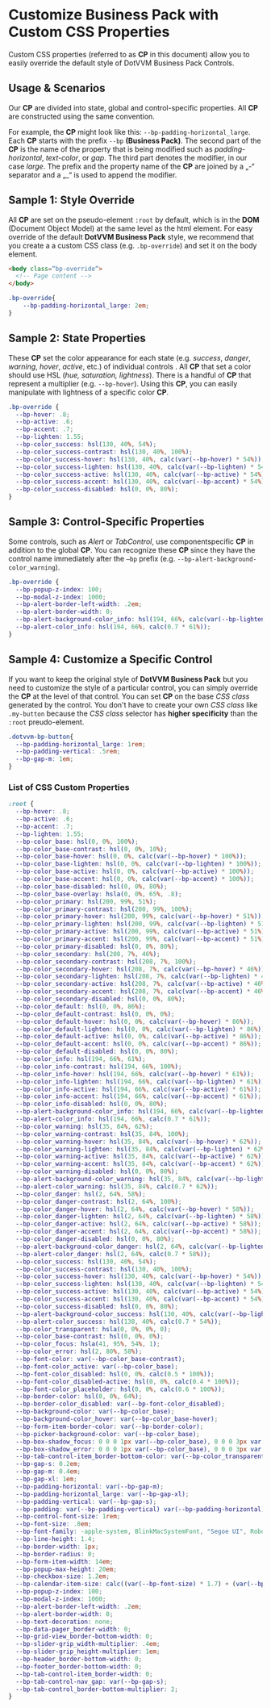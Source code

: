 # Customize Business Pack with Custom CSS Properties

Custom CSS properties (referred to as **CP** in this document) allow you to easily override the default style of DotVVM Business Pack Controls.

## Usage & Scenarios

Our **CP** are divided  into state, global and control-specific properties. All **CP** are constructed using the same convention. 

For example, the **CP** might look like this: `--bp-padding-horizontal_large`. Each **CP** starts with the prefix `--bp` **(Business Pack)**. The second part of the **CP** is the name of the property that is being modified such as _padding-horizontal_, _text-color_, or _gap_. The third part denotes the modifier, in our case _large_. The prefix and the property name  of the **CP** are joined by a „-“ separator and  a „_“  is used to append the modifier.

## Sample 1: Style Override

All **CP** are set on the pseudo-element `:root` by default, which is in the **DOM** (Document Object Model) at the same level as the html element. For easy override of the default **DotVVM Business Pack** style, we recommend that you create a a custom CSS class (e.g. `.bp-override`) and set  it on the body element.

```HTML
<body class=“bp-override“>
  <!-- Page content -->
</body>
```

```CSS
.bp-override{
	--bp-padding-horizontal_large: 2em;
}
```

## Sample 2: State Properties

These **CP** set the color appearance for each state (e.g. _success_, _danger_, _warning_, _hover_, _active_, etc.) of individual controls . All **CP** that set a color should use  HSL (_hue, saturation, lightness_). There is a handful of **CP** that represent a multiplier (e.g. `--bp-hover`). Using this **CP**, you can easily manipulate with lightness of a specific color **CP**.

```CSS
.bp-override {
  --bp-hover: .8;
  --bp-active: .6;
  --bp-accent: .7;
  --bp-lighten: 1.55;
  --bp-color_success: hsl(130, 40%, 54%);
  --bp-color_success-contrast: hsl(130, 40%, 100%);
  --bp-color_success-hover: hsl(130, 40%, calc(var(--bp-hover) * 54%));
  --bp-color_success-lighten: hsl(130, 40%, calc(var(--bp-lighten) * 54%));
  --bp-color_success-active: hsl(130, 40%, calc(var(--bp-active) * 54%));
  --bp-color_success-accent: hsl(130, 40%, calc(var(--bp-accent) * 54%));
  --bp-color_success-disabled: hsl(0, 0%, 80%);
}
```

## Sample 3: Control-Specific Properties
Some controls, such as _Alert_ or _TabControl_, use componentspecific **CP** in addition to the global **CP**. You can recognize these **CP** since they have the control name immediately after the `–bp` prefix (e.g. `--bp-alert-background-color_warning`).

```CSS
.bp-override {
  --bp-popup-z-index: 100;
  --bp-modal-z-index: 1000;
  --bp-alert-border-left-width: .2em;
  --bp-alert-border-width: 0;
  --bp-alert-background-color_info: hsl(194, 66%, calc(var(--bp-lighten) * 61%));
  --bp-alert-color_info: hsl(194, 66%, calc(0.7 * 61%));
}
```

## Sample 4: Customize a Specific Control
If you want to keep the original style of **DotVVM Business Pack** but you need to customize the style of a particular control, you can simply override the **CP** at the level of that control. You can set **CP** on the base _CSS class_ generated by the  control. You don't have to create your own _CSS class_ like `.my-button`  because the _CSS class_ selector has **higher specificity** than the `:root` preudo-element.

```CSS
.dotvvm-bp-button{
  --bp-padding-horizontal_large: 1rem;
  --bp-padding-vertical: .5rem;
  --bp-gap-m: 1em;
}
```

### List of CSS Custom Properties

```CSS
:root {
  --bp-hover: .8;
  --bp-active: .6;
  --bp-accent: .7;
  --bp-lighten: 1.55;
  --bp-color_base: hsl(0, 0%, 100%);
  --bp-color_base-contrast: hsl(0, 0%, 10%);
  --bp-color_base-hover: hsl(0, 0%, calc(var(--bp-hover) * 100%));
  --bp-color_base-lighten: hsl(0, 0%, calc(var(--bp-lighten) * 100%));
  --bp-color_base-active: hsl(0, 0%, calc(var(--bp-active) * 100%));
  --bp-color_base-accent: hsl(0, 0%, calc(var(--bp-accent) * 100%));
  --bp-color_base-disabled: hsl(0, 0%, 80%);
  --bp-color_base-overlay: hsla(0, 0%, 65%, .8);
  --bp-color_primary: hsl(200, 99%, 51%);
  --bp-color_primary-contrast: hsl(200, 99%, 100%);
  --bp-color_primary-hover: hsl(200, 99%, calc(var(--bp-hover) * 51%));
  --bp-color_primary-lighten: hsl(200, 99%, calc(var(--bp-lighten) * 51%));
  --bp-color_primary-active: hsl(200, 99%, calc(var(--bp-active) * 51%));
  --bp-color_primary-accent: hsl(200, 99%, calc(var(--bp-accent) * 51%));
  --bp-color_primary-disabled: hsl(0, 0%, 80%);
  --bp-color_secondary: hsl(208, 7%, 46%);
  --bp-color_secondary-contrast: hsl(208, 7%, 100%);
  --bp-color_secondary-hover: hsl(208, 7%, calc(var(--bp-hover) * 46%));
  --bp-color_secondary-lighten: hsl(208, 7%, calc(var(--bp-lighten) * 46%));
  --bp-color_secondary-active: hsl(208, 7%, calc(var(--bp-active) * 46%));
  --bp-color_secondary-accent: hsl(208, 7%, calc(var(--bp-accent) * 46%));
  --bp-color_secondary-disabled: hsl(0, 0%, 80%);
  --bp-color_default: hsl(0, 0%, 86%);
  --bp-color_default-contrast: hsl(0, 0%, 0%);
  --bp-color_default-hover: hsl(0, 0%, calc(var(--bp-hover) * 86%));
  --bp-color_default-lighten: hsl(0, 0%, calc(var(--bp-lighten) * 86%));
  --bp-color_default-active: hsl(0, 0%, calc(var(--bp-active) * 86%));
  --bp-color_default-accent: hsl(0, 0%, calc(var(--bp-accent) * 86%));
  --bp-color_default-disabled: hsl(0, 0%, 80%);
  --bp-color_info: hsl(194, 66%, 61%);
  --bp-color_info-contrast: hsl(194, 66%, 100%);
  --bp-color_info-hover: hsl(194, 66%, calc(var(--bp-hover) * 61%));
  --bp-color_info-lighten: hsl(194, 66%, calc(var(--bp-lighten) * 61%));
  --bp-color_info-active: hsl(194, 66%, calc(var(--bp-active) * 61%));
  --bp-color_info-accent: hsl(194, 66%, calc(var(--bp-accent) * 61%));
  --bp-color_info-disabled: hsl(0, 0%, 80%);
  --bp-alert-background-color_info: hsl(194, 66%, calc(var(--bp-lighten) * 61%));
  --bp-alert-color_info: hsl(194, 66%, calc(0.7 * 61%));
  --bp-color_warning: hsl(35, 84%, 62%);
  --bp-color_warning-contrast: hsl(35, 84%, 100%);
  --bp-color_warning-hover: hsl(35, 84%, calc(var(--bp-hover) * 62%));
  --bp-color_warning-lighten: hsl(35, 84%, calc(var(--bp-lighten) * 62%));
  --bp-color_warning-active: hsl(35, 84%, calc(var(--bp-active) * 62%));
  --bp-color_warning-accent: hsl(35, 84%, calc(var(--bp-accent) * 62%));
  --bp-color_warning-disabled: hsl(0, 0%, 80%);
  --bp-alert-background-color_warning: hsl(35, 84%, calc(var(--bp-lighten) * 62%));
  --bp-alert-color_warning: hsl(35, 84%, calc(0.7 * 62%));
  --bp-color_danger: hsl(2, 64%, 58%);
  --bp-color_danger-contrast: hsl(2, 64%, 100%);
  --bp-color_danger-hover: hsl(2, 64%, calc(var(--bp-hover) * 58%));
  --bp-color_danger-lighten: hsl(2, 64%, calc(var(--bp-lighten) * 58%));
  --bp-color_danger-active: hsl(2, 64%, calc(var(--bp-active) * 58%));
  --bp-color_danger-accent: hsl(2, 64%, calc(var(--bp-accent) * 58%));
  --bp-color_danger-disabled: hsl(0, 0%, 80%);
  --bp-alert-background-color_danger: hsl(2, 64%, calc(var(--bp-lighten) * 58%));
  --bp-alert-color_danger: hsl(2, 64%, calc(0.7 * 58%));
  --bp-color_success: hsl(130, 40%, 54%);
  --bp-color_success-contrast: hsl(130, 40%, 100%);
  --bp-color_success-hover: hsl(130, 40%, calc(var(--bp-hover) * 54%));
  --bp-color_success-lighten: hsl(130, 40%, calc(var(--bp-lighten) * 54%));
  --bp-color_success-active: hsl(130, 40%, calc(var(--bp-active) * 54%));
  --bp-color_success-accent: hsl(130, 40%, calc(var(--bp-accent) * 54%));
  --bp-color_success-disabled: hsl(0, 0%, 80%);
  --bp-alert-background-color_success: hsl(130, 40%, calc(var(--bp-lighten) * 54%));
  --bp-alert-color_success: hsl(130, 40%, calc(0.7 * 54%));
  --bp-color_transparent: hsla(0, 0%, 0%, 0);
  --bp-color_base-contrast: hsl(0, 0%, 0%);
  --bp-color_focus: hsla(41, 95%, 54%, 1);
  --bp-color_error: hsl(2, 80%, 58%);
  --bp-font-color: var(--bp-color_base-contrast);
  --bp-font-color_active: var(--bp-color_base);
  --bp-font-color_disabled: hsl(0, 0%, calc(0.5 * 100%));
  --bp-font-color_disabled-active: hsl(0, 0%, calc(0.4 * 100%));
  --bp-font-color_placeholder: hsl(0, 0%, calc(0.6 * 100%));
  --bp-border-color: hsl(0, 0%, 64%);
  --bp-border-color_disabled: var(--bp-font-color_disabled);
  --bp-background-color: var(--bp-color_base);
  --bp-background-color_hover: var(--bp-color_base-hover);
  --bp-form-item-border-color: var(--bp-border-color);
  --bp-picker-background-color: var(--bp-color_base);
  --bp-box-shadow_focus: 0 0 0 1px var(--bp-color_base), 0 0 0 3px var(--bp-color_focus);
  --bp-box-shadow_error: 0 0 0 1px var(--bp-color_base), 0 0 0 3px var(--bp-color_error);
  --bp-tab-control-item_border-bottom-color: var(--bp-color_transparent);
  --bp-gap-s: 0.2em;
  --bp-gap-m: 0.4em;
  --bp-gap-xl: 1em;
  --bp-padding-horizontal: var(--bp-gap-m);
  --bp-padding-horizontal_large: var(--bp-gap-xl);
  --bp-padding-vertical: var(--bp-gap-s);
  --bp-padding: var(--bp-padding-vertical) var(--bp-padding-horizontal);
  --bp-control-font-size: 1rem;
  --bp-font-size: .8em;
  --bp-font-family: -apple-system, BlinkMacSystemFont, "Segoe UI", Roboto, Helvetica, Arial, sans-serif, "Apple Color Emoji", "Segoe UI Emoji", "Segoe UI Symbol";
  --bp-line-height: 1.4;
  --bp-border-width: 1px;
  --bp-border-radius: 0;
  --bp-form-item-width: 14em;
  --bp-popup-max-height: 20em;
  --bp-checkbox-size: 1.2em;
  --bp-calendar-item-size: calc((var(--bp-font-size) * 1.7) + (var(--bp-padding-horizontal) * 2));
  --bp-popup-z-index: 100;
  --bp-modal-z-index: 1000;
  --bp-alert-border-left-width: .2em;
  --bp-alert-border-width: 0;
  --bp-text-decoration: none;
  --bp-data-pager_border-width: 0;
  --bp-grid-view_border-bottom-width: 0;
  --bp-slider-grip_width-multiplier: .4em;
  --bp-slider-grip_height-multiplier: 1em;
  --bp-header_border-bottom-width: 0;
  --bp-footer_border-bottom-width: 0;
  --bp-tab-control-item_border-width: 0;
  --bp-tab-control-nav_gap: var(--bp-gap-s);
  --bp-tab-control_border-bottom-multiplier: 2;
}
```
